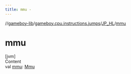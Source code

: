 ```yaml
---
title: mmu -
---
```

//[gameboy-lib](../../index.md)/[gameboy.cpu.instructions.jumps](../index.md)/[JP_HL](index.md)/[mmu](mmu.md)



# mmu  
[jvm]  
Content  
val [mmu](mmu.md): [Mmu](../../gameboy.memory/-mmu/index.md)  



